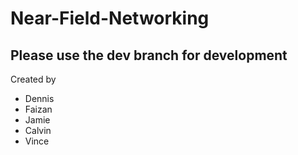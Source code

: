 Near-Field-Networking
=====================

Please use the dev branch for development
-----------------------------------------

Created by
- Dennis
- Faizan
- Jamie
- Calvin
- Vince
